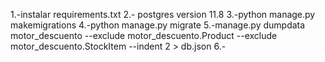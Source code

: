 1.-instalar requirements.txt
2.- postgres version 11.8
3.-python manage.py makemigrations
4.-python manage.py migrate
5.-manage.py dumpdata motor_descuento --exclude motor_descuento.Product --exclude motor_descuento.StockItem --indent 2  > db.json
6.-
